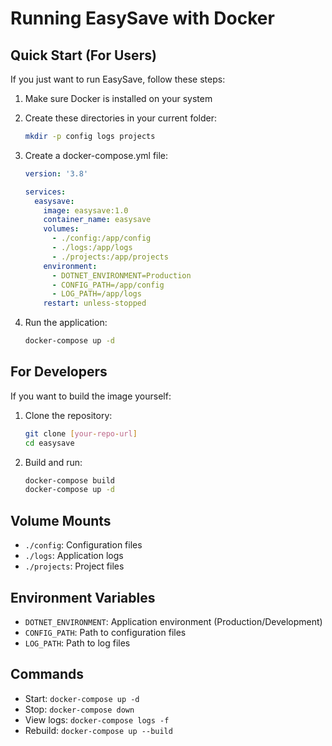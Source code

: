 # Running EasySave with Docker

## Quick Start (For Users)
If you just want to run EasySave, follow these steps:

1. Make sure Docker is installed on your system
2. Create these directories in your current folder:
   ```bash
   mkdir -p config logs projects
   ```

3. Create a docker-compose.yml file:
   ```yaml
   version: '3.8'
   
   services:
     easysave:
       image: easysave:1.0
       container_name: easysave
       volumes:
         - ./config:/app/config
         - ./logs:/app/logs
         - ./projects:/app/projects
       environment:
         - DOTNET_ENVIRONMENT=Production
         - CONFIG_PATH=/app/config
         - LOG_PATH=/app/logs
       restart: unless-stopped
   ```

4. Run the application:
   ```bash
   docker-compose up -d
   ```

## For Developers
If you want to build the image yourself:

1. Clone the repository:
   ```bash
   git clone [your-repo-url]
   cd easysave
   ```

2. Build and run:
   ```bash
   docker-compose build
   docker-compose up -d
   ```

## Volume Mounts
- `./config`: Configuration files
- `./logs`: Application logs
- `./projects`: Project files

## Environment Variables
- `DOTNET_ENVIRONMENT`: Application environment (Production/Development)
- `CONFIG_PATH`: Path to configuration files
- `LOG_PATH`: Path to log files

## Commands
- Start: `docker-compose up -d`
- Stop: `docker-compose down`
- View logs: `docker-compose logs -f`
- Rebuild: `docker-compose up --build` 